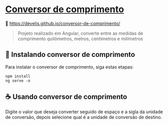 # <a href="https://develis.github.io/conversor-de-comprimento/">Conversor de comprimento</a>

📍 https://develis.github.io/conversor-de-comprimento/

> Projeto realizado em Angular, converte entre as medidas de comprimento quilômetros, metros, centímetros e milímetros

## 🚀 Instalando conversor de comprimento

Para instalar o conversor de comprimento, siga estas etapas:

```
npm install
ng serve -o
```

## ☕ Usando conversor de comprimento
Digite o valor que deseja converter seguido de espaço e a sigla da unidade de conversão, depois selecione qual é a unidade de conversão de destino.

